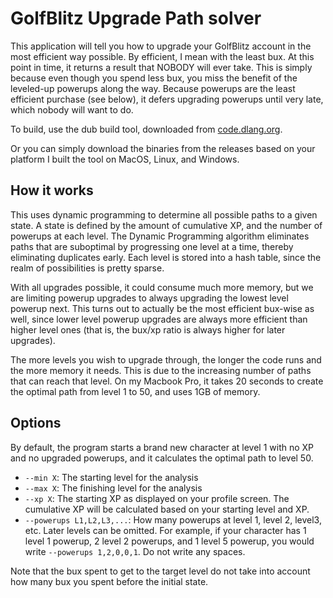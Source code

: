 # GolfBlitz Upgrade Path solver

This application will tell you how to upgrade your GolfBlitz account in the most efficient way possible. By efficient, I mean with the least bux. At this point in time, it returns a result that NOBODY will ever take. This is simply because even though you spend less bux, you miss the benefit of the leveled-up powerups along the way. Because powerups are the least efficient purchase (see below), it defers upgrading powerups until very late, which nobody will want to do.

To build, use the dub build tool, downloaded from [code.dlang.org](https://code.dlang.org).

Or you can simply download the binaries from the releases based on your platform I built the tool on MacOS, Linux, and Windows.

## How it works

This uses dynamic programming to determine all possible paths to a given state. A state is defined by the amount of cumulative XP, and the number of powerups at each level. The Dynamic Programming algorithm eliminates paths that are suboptimal by progressing one level at a time, thereby eliminating duplicates early. Each level is stored into a hash table, since the realm of possibilities is pretty sparse.

With all upgrades possible, it could consume much more memory, but we are limiting powerup upgrades to always upgrading the lowest level powerup next. This turns out to actually be the most efficient bux-wise as well, since lower level powerup upgrades are always more efficient than higher level ones (that is, the bux/xp ratio is always higher for later upgrades).

The more levels you wish to upgrade through, the longer the code runs and the more memory it needs. This is due to the increasing number of paths that can reach that level. On my Macbook Pro, it takes 20 seconds to create the optimal path from level 1 to 50, and uses 1GB of memory.

## Options

By default, the program starts a brand new character at level 1 with no XP and no upgraded powerups, and it calculates the optimal path to level 50.

* `--min X`: The starting level for the analysis
* `--max X`: The finishing level for the analysis
* `--xp X`: The starting XP as displayed on your profile screen. The cumulative XP will be calculated based on your starting level and XP.
* `--powerups L1,L2,L3,...`: How many powerups at level 1, level 2, level3, etc. Later levels can be omitted. For example, if your character has 1 level 1 powerup, 2 level 2 powerups, and 1 level 5 powerup, you would write `--powerups 1,2,0,0,1`. Do not write any spaces.

Note that the bux spent to get to the target level do not take into account how many bux you spent before the initial state.
